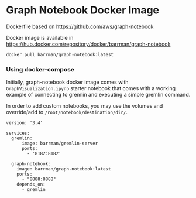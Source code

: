 # Graph Notebook Docker Image

Dockerfile based on https://github.com/aws/graph-notebook

Docker image is available in https://hub.docker.com/repository/docker/barrman/graph-notebook

`docker pull barrman/graph-notebook:latest`

### Using docker-compose
Initially, graph-notebook docker image comes with `GraphVisualization.ipynb` starter notebook that comes with a working example of connecting to gremlin and executing a simple gremlin command.

In order to add custom notebooks, you may use the volumes and override/add to `/root/notebook/destination/dir/`.
```
version: '3.4'

services:
  gremlin:
      image: barrman/gremlin-server
      ports:
        - '8182:8182'
  
  graph-notebook:
    image: barrman/graph-notebook:latest
    ports:
      - "8888:8888"
    depends_on:
      - gremlin
```

